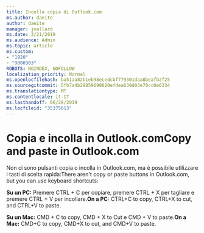 ```yaml
---
title: Incolla copia di Outlook.com
ms.author: daeite
author: daeite
manager: joallard
ms.date: 3/21/2019
ms.audience: Admin
ms.topic: article
ms.custom:
- "1920"
- "9000303"
ROBOTS: NOINDEX, NOFOLLOW
localization_priority: Normal
ms.openlocfilehash: ba51aa82b1eb98ecedcbf779301daa8beafb2f25
ms.sourcegitcommit: 5fb7a4b28859690020efdea630d03e70cc0e6334
ms.translationtype: MT
ms.contentlocale: it-IT
ms.lasthandoff: 06/28/2019
ms.locfileid: "35375613"
---
```

# <a name="copy-and-paste-in-outlookcom"></a><span data-ttu-id="f7597-102">Copia e incolla in Outlook.com</span><span class="sxs-lookup"><span data-stu-id="f7597-102">Copy and paste in Outlook.com</span></span>

<span data-ttu-id="f7597-103">Non ci sono pulsanti copia o incolla in Outlook.com, ma è possibile utilizzare i tasti di scelta rapida:</span><span class="sxs-lookup"><span data-stu-id="f7597-103">There aren't copy or paste buttons in Outlook.com, but you can use keyboard shortcuts:</span></span>

<span data-ttu-id="f7597-104">**Su un PC:** Premere CTRL + C per copiare, premere CTRL + X per tagliare e premere CTRL + V per incollare.</span><span class="sxs-lookup"><span data-stu-id="f7597-104">**On a PC:** CTRL+C to copy, CTRL+X to cut, and CTRL+V to paste.</span></span>

<span data-ttu-id="f7597-105">**Su un Mac:** CMD + C to copy, CMD + X to Cut e CMD + V to paste.</span><span class="sxs-lookup"><span data-stu-id="f7597-105">**On a Mac:** CMD+C to copy, CMD+X to cut, and CMD+V to paste.</span></span>